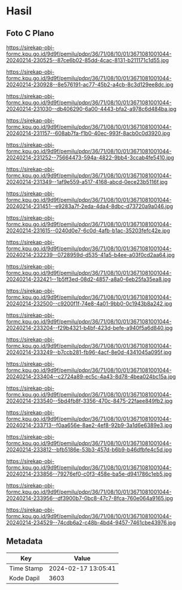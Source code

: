 # Hasil

## Foto C Plano

https://sirekap-obj-formc.kpu.go.id/9d9f/pemilu/pdpr/36/71/08/10/01/3671081001044-20240214-230525--87ce6b02-85dd-4cac-8131-b211171c1d55.jpg

https://sirekap-obj-formc.kpu.go.id/9d9f/pemilu/pdpr/36/71/08/10/01/3671081001044-20240214-230928--8e576191-ac77-45b2-a4cb-8c3d129ee8dc.jpg

https://sirekap-obj-formc.kpu.go.id/9d9f/pemilu/pdpr/36/71/08/10/01/3671081001044-20240214-231030--db406290-6a00-4443-bfa2-a978c6d484ba.jpg

https://sirekap-obj-formc.kpu.go.id/9d9f/pemilu/pdpr/36/71/08/10/01/3671081001044-20240214-231157--608ab7fa-f1b0-40ec-993f-8acb0c0d3920.jpg

https://sirekap-obj-formc.kpu.go.id/9d9f/pemilu/pdpr/36/71/08/10/01/3671081001044-20240214-231252--75664473-594a-4822-9bb4-3ccab4fe5410.jpg

https://sirekap-obj-formc.kpu.go.id/9d9f/pemilu/pdpr/36/71/08/10/01/3671081001044-20240214-231349--1af9e559-a517-4168-abcd-0ece23b5116f.jpg

https://sirekap-obj-formc.kpu.go.id/9d9f/pemilu/pdpr/36/71/08/10/01/3671081001044-20240214-231451--e9283a7f-2eda-4da4-8dbc-d73720a9a046.jpg

https://sirekap-obj-formc.kpu.go.id/9d9f/pemilu/pdpr/36/71/08/10/01/3671081001044-20240214-231615--0240d0e7-6c0d-4afb-b1ac-35203fefc42e.jpg

https://sirekap-obj-formc.kpu.go.id/9d9f/pemilu/pdpr/36/71/08/10/01/3671081001044-20240214-232239--0728959d-d535-41a5-b4ee-a03f0cd2aa64.jpg

https://sirekap-obj-formc.kpu.go.id/9d9f/pemilu/pdpr/36/71/08/10/01/3671081001044-20240214-232421--1b5ff3ed-08d2-4857-a8a0-6eb25fa35ea8.jpg

https://sirekap-obj-formc.kpu.go.id/9d9f/pemilu/pdpr/36/71/08/10/01/3671081001044-20240214-232500--c9200f1f-74e8-4a01-9bb0-0c1943b8a242.jpg

https://sirekap-obj-formc.kpu.go.id/9d9f/pemilu/pdpr/36/71/08/10/01/3671081001044-20240214-233204--f29b4321-b4bf-423d-befe-a940f5a6d840.jpg

https://sirekap-obj-formc.kpu.go.id/9d9f/pemilu/pdpr/36/71/08/10/01/3671081001044-20240214-233249--b7ccb281-fb96-4acf-8e0d-4341045a095f.jpg

https://sirekap-obj-formc.kpu.go.id/9d9f/pemilu/pdpr/36/71/08/10/01/3671081001044-20240214-233404--c2724a89-ec5c-4a43-8d78-4bea024bc15a.jpg

https://sirekap-obj-formc.kpu.go.id/9d9f/pemilu/pdpr/36/71/08/10/01/3671081001044-20240214-233540--5bd4fb8f-3356-470c-8475-22faee849fb2.jpg

https://sirekap-obj-formc.kpu.go.id/9d9f/pemilu/pdpr/36/71/08/10/01/3671081001044-20240214-233713--f0aa656e-8ae2-4ef8-92b9-3a1d6e6389e3.jpg

https://sirekap-obj-formc.kpu.go.id/9d9f/pemilu/pdpr/36/71/08/10/01/3671081001044-20240214-233812--bfb5186e-53b3-457d-b6b9-b46dfbfe4c5d.jpg

https://sirekap-obj-formc.kpu.go.id/9d9f/pemilu/pdpr/36/71/08/10/01/3671081001044-20240214-233856--79276ef0-c0f3-458e-ba5e-d941786c1eb5.jpg

https://sirekap-obj-formc.kpu.go.id/9d9f/pemilu/pdpr/36/71/08/10/01/3671081001044-20240214-233956--df3900b7-0bc8-47c7-8fca-760e064a9165.jpg

https://sirekap-obj-formc.kpu.go.id/9d9f/pemilu/pdpr/36/71/08/10/01/3671081001044-20240214-234529--74cdb6a2-c48b-4bd4-9457-7461cbe43976.jpg


## Metadata

| Key        | Value               |
| ---------- | ------------------- |
| Time Stamp | 2024-02-17 13:05:41 |
| Kode Dapil | 3603                |



